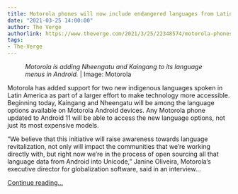 ```yaml
---
title: Motorola phones will now include endangered languages from Latin America
date: "2021-03-25 14:00:00"
author: The Verge
authorlink: https://www.theverge.com/2021/3/25/22348574/motorola-phones-endangered-languages-amazon-brazil
tags:
- The-Verge
---
```

<figure>
      <img alt="" src="https://cdn.vox-cdn.com/thumbor/tnUjdxZaikZ4omNhSQJosnT0WH8=/71x0:832x507/1310x873/cdn.vox-cdn.com/uploads/chorus_image/image/69023912/Motorola_Picture_4.0.jpg" />
        <figcaption><em>Motorola is adding Nheengatu and Kaingang to its language menus in Android.</em> | Image: Motorola</figcaption>
    </figure>

  <p id="ESvkqF">Motorola has added support for two new indigenous languages spoken in Latin America as part of a larger effort to make technology more accessible. Beginning today, Kaingang and Nheengatu will be among the language options available on Motorola Android devices. Any Motorola phone updated to Android 11 will be able to access the new language options, not just its most expensive models. </p>
<p id="yLteUH">“We believe that this initiative will raise awareness towards language revitalization, not only will impact the communities that we’re working directly with, but right now we’re in the process of open sourcing all that language data from Android into Unicode,” Janine Oliveira, Motorola’s executive director for globalization software, said in an interview...</p>
  <p>
    <a href="https://www.theverge.com/2021/3/25/22348574/motorola-phones-endangered-languages-amazon-brazil">Continue reading&hellip;</a>
  </p>